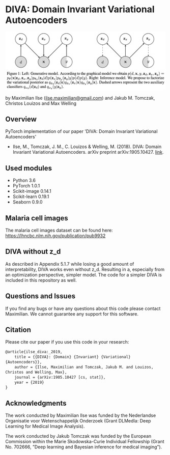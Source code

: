 DIVA: Domain Invariant Variational Autoencoders
================================================

![DIVA](diva.png)

by Maximilian Ilse (<ilse.maximilian@gmail.com>) and Jakub M. Tomczak, Christos Louizos and Max Welling



Overview
--------

PyTorch implementation of our paper 'DIVA: Domain Invariant Variational Autoencoders'
* Ilse, M., Tomczak, J. M., C. Louizos & Welling, M. (2018). DIVA: Domain Invariant Variational Autoencoders. arXiv preprint arXiv:1905.10427. [link](https://arxiv.org/abs/1905.10427).

Used modules
------------

- Python 3.6
- PyTorch 1.0.1
- Scikit-image 0.14.1
- Scikit-learn 0.19.1
- Seaborn 0.9.0

Malaria cell images
-------------------

The malaria cell images dataset can be found here: https://lhncbc.nlm.nih.gov/publication/pub9932

DIVA without z_d
----------------
As described in Appendix 5.1.7 while losing a good amount of interpretability, DIVA works even without z_d. Resulting in a, especially from an optimization perspective, simpler model. The code for a simpler DIVA is included in this repository as well.


Questions and Issues
--------------------

If you find any bugs or have any questions about this code please contact Maximilian. We cannot guarantee any support for this software.

Citation
--------------------

Please cite our paper if you use this code in your research:
```
@article{ilse_diva:_2019,
	title = {{DIVA}: {Domain} {Invariant} {Variational} {Autoencoders}},
	author = {Ilse, Maximilian and Tomczak, Jakub M. and Louizos, Christos and Welling, Max},
	journal = {arXiv:1905.10427 [cs, stat]},
	year = {2019}
}
```

Acknowledgments
--------------------

The work conducted by Maximilian Ilse was funded by the Nederlandse Organisatie voor Wetenschappelijk Onderzoek (Grant DLMedIa: Deep Learning for Medical Image Analysis).

The work conducted by Jakub Tomczak was funded by the European Commission within the Marie Skodowska-Curie Individual Fellowship (Grant No. 702666, ”Deep learning and Bayesian inference for medical imaging”).
